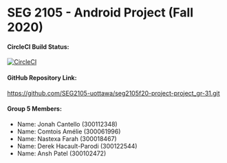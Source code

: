 # SEG 2105 - Android Project (Fall 2020)



#### CircleCI Build Status:

[![CircleCI](https://circleci.com/gh/SEG2105-uottawa/seg2105f20-project-project_gr-31.svg?style=svg&circle-token=669e5eef00f3dc9a79a0b5acd3ceeee7b93800ee)](https://circleci.com/gh/SEG2105-uottawa/seg2105f20-project-project_gr-31)

#### GitHub Repository Link:

 https://github.com/SEG2105-uottawa/seg2105f20-project-project_gr-31.git

#### Group 5 Members:

<ul>
  <li>
    Name: Jonah Cantello (300112348) 
  </li>
  <li>
    Name: Comtois Amélie (300061996)
  </li>
  <li>
    Name: Nastexa Farah (300018467)
  </li>
  <li>
    Name: Derek Hacault-Parodi (300122544)
  </li>
  <li>
    Name: Ansh Patel (300102472)
  </li>
</ul>

